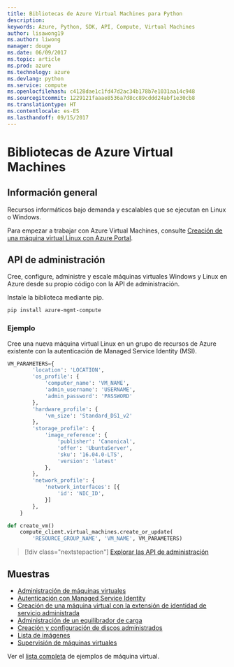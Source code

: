 ```yaml
---
title: Bibliotecas de Azure Virtual Machines para Python
description: 
keywords: Azure, Python, SDK, API, Compute, Virtual Machines
author: lisawong19
ms.author: liwong
manager: douge
ms.date: 06/09/2017
ms.topic: article
ms.prod: azure
ms.technology: azure
ms.devlang: python
ms.service: compute
ms.openlocfilehash: c4128dae1c1fd47d2ac34b178b7e1031aa14c948
ms.sourcegitcommit: 1229121faaae8536a7d8cc89cddd24abf1e30cb8
ms.translationtype: HT
ms.contentlocale: es-ES
ms.lasthandoff: 09/15/2017
---
```

# <a name="azure-virtual-machine-libraries"></a>Bibliotecas de Azure Virtual Machines

## <a name="overview"></a>Información general

Recursos informáticos bajo demanda y escalables que se ejecutan en Linux o Windows.

Para empezar a trabajar con Azure Virtual Machines, consulte [Creación de una máquina virtual Linux con Azure Portal](/azure/virtual-machines/linux/quick-create-portal).

## <a name="management-api"></a>API de administración

Cree, configure, administre y escale máquinas virtuales Windows y Linux en Azure desde su propio código con la API de administración.

Instale la biblioteca mediante pip.

```bash
pip install azure-mgmt-compute 
```   

### <a name="example"></a>Ejemplo

Cree una nueva máquina virtual Linux en un grupo de recursos de Azure existente con la autenticación de Managed Service Identity (MSI).

```python
VM_PARAMETERS={
        'location': 'LOCATION',
        'os_profile': {
            'computer_name': 'VM_NAME',
            'admin_username': 'USERNAME',
            'admin_password': 'PASSWORD'
        },
        'hardware_profile': {
            'vm_size': 'Standard_DS1_v2'
        },
        'storage_profile': {
            'image_reference': {
                'publisher': 'Canonical',
                'offer': 'UbuntuServer',
                'sku': '16.04.0-LTS',
                'version': 'latest'
            },
        },
        'network_profile': {
            'network_interfaces': [{
                'id': 'NIC_ID',
            }]
        },
    }

def create_vm()
    compute_client.virtual_machines.create_or_update(
        'RESOURCE_GROUP_NAME', 'VM_NAME', VM_PARAMETERS)
```

> [!div class="nextstepaction"]
> [Explorar las API de administración](/python/api/overview/azure/virtualmachines/managementlibrary)

## <a name="samples"></a>Muestras

* [Administración de máquinas virtuales][1]
* [Autenticación con Managed Service Identity ][2]
* [Creación de una máquina virtual con la extensión de identidad de servicio administrada][3]
* [Administración de un equilibrador de carga][4]
* [Creación y configuración de discos administrados][5]
* [Lista de imágenes][6] 
* [Supervisión de máquinas virtuales][7]

Ver el [lista completa](https://azure.microsoft.com/resources/samples/?platform=python&term=virtual-machines) de ejemplos de máquina virtual.

[1]: https://azure.microsoft.com/resources/samples/virtual-machines-python-manage/
[2]: https://github.com/Azure-Samples/resource-manager-python-manage-resources-with-msi
[3]: https://github.com/Azure-Samples/compute-python-msi-vm
[4]: https://azure.microsoft.com/resources/samples/network-python-manage-loadbalancer
[5]: ../docs-ref-conceptual/python-sdk-azure-samples-managed-disks.md
[6]: ../docs-ref-conceptual/python-sdk-azure-samples-list-images.md
[7]: ../docs-ref-conceptual/python-sdk-azure-samples-monitor-vms.md